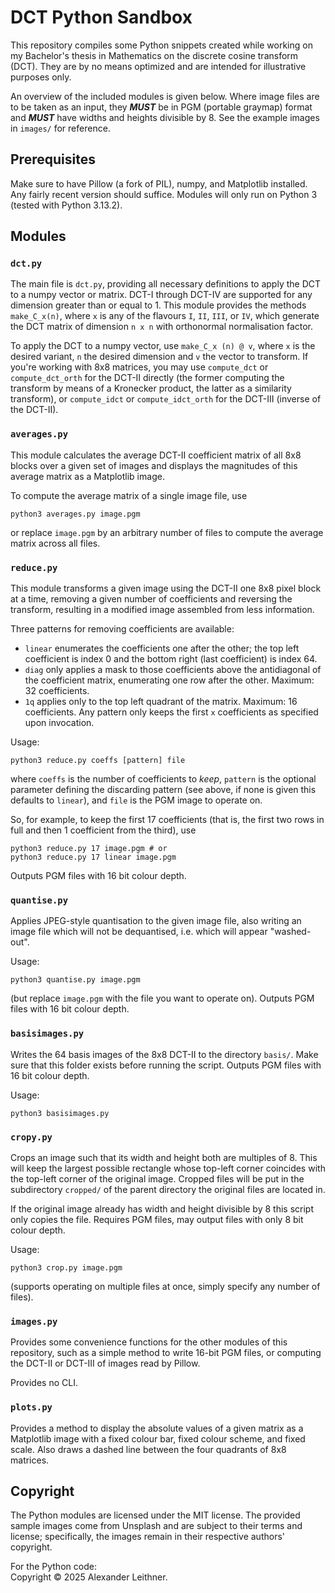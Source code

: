 # DCT Python Sandbox

This repository compiles some Python snippets created while working on my Bachelor's
thesis in Mathematics on the discrete cosine transform (DCT). They are by no means
optimized and are intended for illustrative purposes only.

An overview of the included modules is given below. Where image files are to be taken
as an input, they ***MUST*** be in PGM (portable graymap) format and ***MUST*** have
widths and heights divisible by 8. See the example images in `images/` for reference.

## Prerequisites

Make sure to have Pillow (a fork of PIL), numpy, and Matplotlib installed. Any fairly
recent version should suffice. Modules will only run on Python 3 (tested with
Python 3.13.2).

## Modules

### `dct.py`

The main file is `dct.py`, providing all necessary definitions to apply the DCT to
a numpy vector or matrix. DCT-I through DCT-IV are supported for any dimension
greater than or equal to 1. This module provides the methods `make_C_x(n)`, where `x`
is any of the flavours `I`, `II`, `III`, or `IV`, which generate the DCT matrix of
dimension `n x n` with orthonormal normalisation factor.

To apply the DCT to a numpy vector, use `make_C_x (n) @ v`, where `x` is the desired
variant, `n` the desired dimension and `v` the vector to transform. If you're working
with 8x8 matrices, you may use `compute_dct` or `compute_dct_orth` for the DCT-II
directly (the former computing the transform by means of a Kronecker product, the
latter as a similarity transform), or `compute_idct` or `compute_idct_orth` for the
DCT-III (inverse of the DCT-II).

### `averages.py`

This module calculates the average DCT-II coefficient matrix of all 8x8 blocks
over a given set of images and displays the magnitudes of this average matrix
as a Matplotlib image.

To compute the average matrix of a single image file, use
```shell
python3 averages.py image.pgm
```
or replace `image.pgm` by an arbitrary number of files to compute the average
matrix across all files.

### `reduce.py`

This module transforms a given image using the DCT-II one 8x8 pixel block at a
time, removing a given number of coefficients and reversing the transform, resulting
in a modified image assembled from less information.

Three patterns for removing coefficients are available:
  * `linear` enumerates the coefficients one after the other; the top left coefficient
    is index 0 and the bottom right (last coefficient) is index 64.
  * `diag` only applies a mask to those coefficients above the antidiagonal of the
    coefficient matrix, enumerating one row after the other. Maximum: 32 coefficients.
  * `1q` applies only to the top left quadrant of the matrix. Maximum: 16 coefficients.
Any pattern only keeps the first `x` coefficients as specified upon invocation.

Usage:
```shell
python3 reduce.py coeffs [pattern] file
```
where `coeffs` is the number of coefficients to *keep*, `pattern` is the optional
parameter defining the discarding pattern (see above, if none is given this defaults
to `linear`), and `file` is the PGM image to operate on.

So, for example, to keep the first 17 coefficients (that is, the first two rows in
full and then 1 coefficient from the third), use
```shell
python3 reduce.py 17 image.pgm # or
python3 reduce.py 17 linear image.pgm
```
Outputs PGM files with 16 bit colour depth.

### `quantise.py`

Applies JPEG-style quantisation to the given image file, also writing an image file
which will not be dequantised, i.e. which will appear "washed-out".

Usage:
```shell
python3 quantise.py image.pgm
```
(but replace `image.pgm` with the file you want to operate on). Outputs PGM files
with 16 bit colour depth.

### `basisimages.py`

Writes the 64 basis images of the 8x8 DCT-II to the directory `basis/`. Make sure
that this folder exists before running the script. Outputs PGM files with 16 bit
colour depth.

Usage:
```shell
python3 basisimages.py
```

### `cropy.py`

Crops an image such that its width and height both are multiples of 8. This will
keep the largest possible rectangle whose top-left corner coincides with the top-left
corner of the original image. Cropped files will be put in the subdirectory `cropped/`
of the parent directory the original files are located in.

If the original image already has width and height divisible by 8 this script only
copies the file. Requires PGM files, may output files with only 8 bit colour depth.

Usage:
```shell
python3 crop.py image.pgm
```
(supports operating on multiple files at once, simply specify any number of files).

### `images.py`

Provides some convenience functions for the other modules of this repository, such
as a simple method to write 16-bit PGM files, or computing the DCT-II or DCT-III of
images read by Pillow.

Provides no CLI.

### `plots.py`

Provides a method to display the absolute values of a given matrix as a Matplotlib
image with a fixed colour bar, fixed colour scheme, and fixed scale. Also draws
a dashed line between the four quadrants of 8x8 matrices.


## Copyright

The Python modules are licensed under the MIT license. The provided sample images
come from Unsplash and are subject to their terms and license; specifically, the
images remain in their respective authors' copyright.

For the Python code:  
Copyright &copy; 2025 Alexander Leithner.

